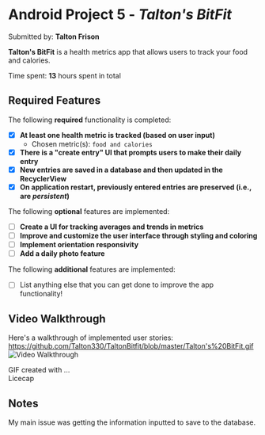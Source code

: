 # Android Project 5 - *Talton's BitFit*

Submitted by: **Talton Frison**

**Talton's BitFit** is a health metrics app that allows users to track your food and calories. 

Time spent: **13** hours spent in total

## Required Features

The following **required** functionality is completed:

- [X] **At least one health metric is tracked (based on user input)**
  - Chosen metric(s): `food and calories`
- [X] **There is a "create entry" UI that prompts users to make their daily entry**
- [X] **New entries are saved in a database and then updated in the RecyclerView**
- [x] **On application restart, previously entered entries are preserved (i.e., are *persistent*)**
 
The following **optional** features are implemented:

- [ ] **Create a UI for tracking averages and trends in metrics**
- [ ] **Improve and customize the user interface through styling and coloring**
- [ ] **Implement orientation responsivity**
- [ ] **Add a daily photo feature**

The following **additional** features are implemented:

- [ ] List anything else that you can get done to improve the app functionality!

## Video Walkthrough

Here's a walkthrough of implemented user stories:
https://github.com/Talton330/TaltonBitfit/blob/master/Talton's%20BitFit.gif
<img src='http://i.imgur.com/link/to/your/gif/file.gif' title='Video Walkthrough' width='' alt='Video Walkthrough' />

<!-- Replace this with whatever GIF tool you used! -->
GIF created with ...  
Licecap

## Notes
My main issue was getting the information inputted to save to the database.
